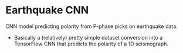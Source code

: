# Earthquake CNN

CNN model predicting polarity from P-phase picks on earthquake data.

* Basically a (relatively) pretty simple dataset conversion into a TensorFlow CNN that predicts the polarity of a 1D seismograph.
